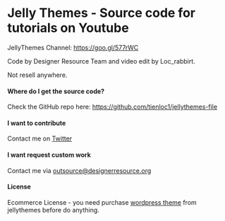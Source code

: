 # Jelly Themes - Source code for tutorials on Youtube

JellyThemes Channel: https://goo.gl/577rWC

Code by Designer Resource Team and video edit by Loc_rabbirt.

Not resell anywhere.

#### Where do I get the source code?
Check the GitHub repo here: https://github.com/tienloc1/jellythemes-file

#### I want to contribute
Contact me on [Twitter](@Loc_rabbirt)

#### I want request custom work
Contact me via outsource@designerresource.org

#### License
Ecommerce License - you need purchase [wordpress theme](http://themeforest.net/user/jellythemes/portfolio?ref=Loc_rabbirt) from jellythemes before do anything.